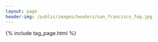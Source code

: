 ```yaml
---
layout: page
header-img: /public/images/headers/san_francisco_fog.jpg
---
```


{% include tag_page.html %}
